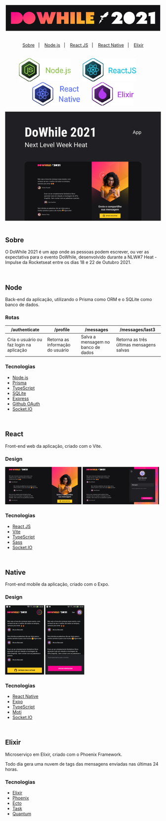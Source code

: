 <div align="center">
  <img src=".github/logo.png" alt="Logo DoWhile 2021" />
</div>

<br/>
<br/>

<div align="center">
  <a href="#sobre">Sobre</a>&nbsp;&nbsp;&nbsp;|&nbsp;&nbsp;&nbsp;
  <a href="#node">Node.js</a>&nbsp;&nbsp;&nbsp;|&nbsp;&nbsp;&nbsp;
  <a href="#react">React JS</a>&nbsp;&nbsp;&nbsp;|&nbsp;&nbsp;&nbsp;
  <a href="#native">React Native</a>&nbsp;&nbsp;&nbsp;|&nbsp;&nbsp;&nbsp;
  <a href="#elixir">Elixir</a>
</div>

<br/>
<br/>

<div align="center">
  <img src=".github/node.png" alt="Logo Node.js" height="75px" />
  &nbsp;&nbsp;&nbsp;&nbsp;&nbsp;&nbsp;&nbsp;&nbsp; 
  <img src=".github/react.png" alt="Logo React JS" height="75px" />
  &nbsp;&nbsp;&nbsp;&nbsp;&nbsp;&nbsp;&nbsp;&nbsp; 
  <img src=".github/native.png" alt="Logo React Native" height="75px" />
  &nbsp;&nbsp;&nbsp;&nbsp;&nbsp;&nbsp;&nbsp;&nbsp; 
  <img src=".github/elixir.png" alt="Logo Elixir" height="75px" />
</div>

<br/>

<div align="center">
  <img src=".github/capa.png" alt="Capa DoWhile 2021"/>
</div>

<br/>

## Sobre
O DoWhile 2021 é um app onde as pessoas podem escrever, ou ver as expectativa para o evento DoWhile, desenvolvido durante a NLW#7 Heat - Impulse da Rocketseat entre os dias 18 e 22 de Outubro 2021. 

<br/>

## Node
Back-end da aplicação, utilizando o Prisma como ORM e o SQLite como banco de dados.

### Rotas
/authenticate                            | /profile                         | /messages                          | /messages/last3
---------------------------------------- | -------------------------------- | ---------------------------------- | ----------------------------------------
Cria o usuário ou faz login na aplicação | Retorna as informação do usuário | Salva a mensagem no banco de dados | Retorna as três últimas mensagens salvas
                           

### Tecnologias
* [Node.js](https://nodejs.org/en/)
* [Prisma](https://www.prisma.io)
* [TypeScript](https://www.typescriptlang.org)
* [SQLite](https://www.sqlite.org)
* [Express](https://expressjs.com)
* [Github OAuth](https://docs.github.com/en/developers/apps/building-oauth-apps/authorizing-oauth-apps)
* [Socket.IO](https://socket.io)

<br/>

## React
Front-end web da aplicação, criado com o Vite.

### Design
<div>
  <img src=".github/react_home.png" alt="React Home" width="49%" />
  <img src=".github/react_homeLogin.png" alt="React Home Login" width="49%" />
</div>
  
### Tecnologias
* [React JS](https://reactjs.org)
* [Vite](https://vitejs.dev)
* [TypeScript](https://www.typescriptlang.orgs)
* [Sass](https://sass-lang.com)
* [Socket.IO](https://socket.io)

<br/>

## Native
Front-end mobile da aplicação, criado com o Expo.

### Design
<div>
  <img src=".github/native_home.png" alt="React Home" width="25%" />
  <img src=".github/native_homeLogin.png" alt="React Home Login" width="25%" />
</div>
  
### Tecnologias
* [React Native](https://reactnative.dev)
* [Expo](https://expo.dev)
* [TypeScript](https://www.typescriptlang.org)
* [Moti](https://moti.fyi)
* [Socket.IO](https://socket.io)

<br/>

## Elixir
Microserviço em Elixir, criado com o Phoenix Framework.

Todo dia gera uma nuvem de tags das mensagens enviadas nas últimas 24 horas.

### Tecnologias
* [Elixir](https://elixir-lang.org)
* [Phoenix](https://www.phoenixframework.org)
* [Ecto](https://hexdocs.pm/ecto/Ecto.html)
* [Task](https://hexdocs.pm/elixir/1.12/Task.html)
* [Quantum](https://github.com/quantum-elixir/quantum-core)
